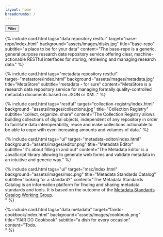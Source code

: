 ```yaml
---
layout: home
breadcrumbs: /
---
```


<div id="myBtnContainer">
  <div id="example-select"></div>
  <button id="btn_all" class="btn rounded-lg shadow-lg"> Filter</button>
</div>

<div class="flex flex-wrap -m-3"> 


{% include card.html tags="data repository restful" 
target="base-repo/index.html" 
background="assets/images/disks.jpg"
title="base-repo"
subtitle="a place to be for your data"
content="The base-repo is a generic, general purpose research data repository service offering clear, machine-actionable RESTful interfaces for storing, retrieving and managing research data."
%}

{% include card.html tags="metadata repository restful"
target="metastore/index.html"
background="assets/images/metadata.jpg"
title="MetaStore"
subtitle="metadata - for sure"
content="MetaStore is a research data repository service for managing formally quality-controlled metadata documents based on JSON or XML."
%}

{% include card.html tags="restful"
target="collection-registry/index.html"
background="assets/images/collections.jpg"
title="Collection Registry"
subtitle="collect, organize, share"
content="The Collection Registry allows building collections of digital objects, independent of any repository in order to facilitate data
interoperability, reuse and make collections actionable to be able to cope with ever-increasing amounts and volumes of data."
%}

{% include card.html tags="ui"
target="metadata-editor/index.html"
background="assets/images/editor.png"
title="Metadata Editor"
subtitle="it's about filling in and out"
content="The Metadata Editor is a JavaScript library allowing to generate web forms and validate metadata in an intuitive and generic way."
%}

{% include card.html tags="ui"
target="msc/index.html"
background="assets/images/msc.png"
title="Metadata Standards Catalog"
subtitle="looking for a standard?"
content="The Metadata Standards Catalog is an information platform for finding and sharing metadata standards and tools. It is based on the outcome of the [Metadata Standards Catalog Working Group](https://www.rd-alliance.org/groups/metadata-standards-catalog-working-group.html).  
"
%}

{% include card.html tags="data metadata"
target="fairdo-cookbook/index.html"
background="assets/images/cookbook.png"
title="FAIR DO Cookbook"
subtitle="a dish for every occasion"
content="Todo.  
"
%}
</div>


<script>

var myOptions = [
  { label: 'Repository', value: 'repository' },
  { label: 'Data', value: 'data' },
  { label: 'Metadata', value: 'metadata' },
  { label: 'RESTful', value: 'restful' },
  { label: 'UI', value: 'ui' }
];

VirtualSelect.init({
  ele: '#example-select',
  options: myOptions,
  multiple: true
});

document.querySelector('#example-select').setValue(['repository', 'data', 'metadata', 'restful', 'ui']);
filterSelection(['repository', 'data', 'metadata', 'restful', 'ui']);

function filterSelection(values) {
  var x, i, j;
x = document.getElementsByClassName("filterDiv");
for (i = 0; i < x.length; i++) {
    w3RemoveClass(x[i], "show");
}

for (i = 0; i < x.length; i++) {
    for(j=0;j<values.length;j++){
        if (x[i].className.indexOf(values[j]) > -1) w3AddClass(x[i], "show");
    }
};
}

function w3AddClass(element, name) {
  var i, arr1, arr2;
  arr1 = element.className.split(" ");
  arr2 = name.split(" ");
  for (i = 0; i < arr2.length; i++) {
    if (arr1.indexOf(arr2[i]) == -1) {element.className += " " + arr2[i];}
  }
}

function w3RemoveClass(element, name) {
  var i, arr1, arr2;
  arr1 = element.className.split(" ");
  arr2 = name.split(" ");
  for (i = 0; i < arr2.length; i++) {
    while (arr1.indexOf(arr2[i]) > -1) {
      arr1.splice(arr1.indexOf(arr2[i]), 1);     
    }
  }
  element.className = arr1.join(" ");
}

var btnContainer = document.getElementById("myBtnContainer");
var btns = btnContainer.getElementsByClassName("btn");

btns[0].addEventListener("click", function(evt){ 
    filterSelection($('#example-select').val());
});

</script>

